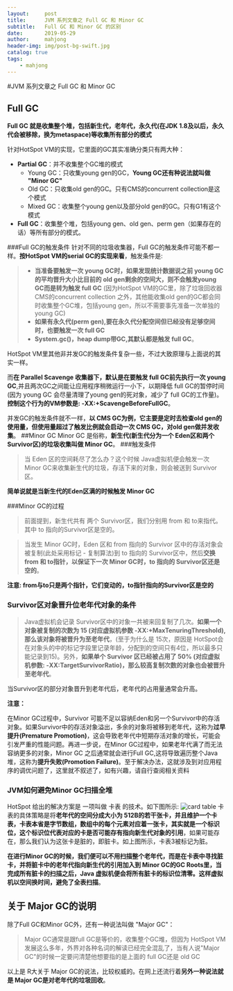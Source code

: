 ```yaml
---
layout:     post
title:      JVM 系列文章之 Full GC 和 Minor GC
subtitle:   Full GC 和 Minor GC 的区别
date:       2019-05-29
author:     mahjong
header-img: img/post-bg-swift.jpg
catalog: true
tags:
    - mahjong
---
```

#JVM 系列文章之 Full GC 和 Minor GC
## Full GC
**Full GC 就是收集整个堆，包括新生代，老年代，永久代(在JDK 1.8及以后，永久代会被移除，换为metaspace)等收集所有部分的模式**

针对HotSpot VM的实现，它里面的GC其实准确分类只有两大种：

- **Partial GC**：并不收集整个GC堆的模式
   - Young GC：只收集young gen的GC，**Young GC还有种说法就叫做 "Minor GC"**
   - Old GC：只收集old gen的GC。只有CMS的concurrent collection是这个模式
   - Mixed GC：收集整个young gen以及部分old gen的GC。只有G1有这个模式
- **Full GC**：收集整个堆，包括young gen、old gen、perm gen（如果存在的话）等所有部分的模式。

###Full GC的触发条件
针对不同的垃圾收集器，Full GC的触发条件可能不都一样。**按HotSpot VM的serial GC的实现来看**，触发条件是:

> - **当准备要触发一次 young GC时，如果发现统计数据说之前 young GC的平均晋升大小比目前的 old gen剩余的空间大，则不会触发young GC而是转为触发 full GC** (因为HotSpot VM的GC里，除了垃圾回收器 CMS的concurrent collection 之外，其他能收集old gen的GC都会同时收集整个GC堆，包括young gen，所以不需要事先准备一次单独的young GC)
> - **如果有永久代(perm gen),要在永久代分配空间但已经没有足够空间时，也要触发一次 full GC**
> - **System.gc()，heap dump带GC,其默认都是触发 full GC**。

HotSpot VM里其他非并发GC的触发条件复杂一些，不过大致原理与上面说的其实一样。

而**在 Parallel Scavenge 收集器下，默认是在要触发 full GC前先执行一次 young GC**,并且两次GC之间能让应用程序稍微运行一小下，以期降低 full GC的暂停时间 (因为 young GC 会尽量清理了young gen的死对象，减少了 full GC的工作量)。**控制这个行为的VM参数是: -XX:+ScavengeBeforeFullGC**。

并发GC的触发条件就不一样，**以 CMS GC为例，它主要是定时去检查old gen的使用量，但使用量超过了触发比例就会启动一次 CMS GC，对old gen做并发收集**。
##Minor GC
Minor GC 是俗称，**新生代(新生代分为一个 Eden区和两个Survivor区)的垃圾收集叫做 Minor GC**。
###触发条件
> 当 Eden 区的空间耗尽了怎么办？这个时候 Java虚拟机便会触发一次 Minor GC来收集新生代的垃圾，存活下来的对象，则会被送到 Survivor区。

**简单说就是当新生代的Eden区满的时候触发 Minor GC**

###Minor GC的过程
> 前面提到，新生代共有 两个 Survivor区，我们分别用 from 和 to来指代。其中 to 指向的Survivor区是空的。

> 当发生 Minor GC时，Eden 区和 from 指向的 Survivor 区中的存活对象会被复制(此处采用标记 - 复制算法)到 to 指向的 Survivor区中，然后**交换 from 和 to指针，以保证下一次 Minor GC时，to 指向的 Survivor区还是空的**。

**注意: from与to只是两个指针，它们变动的，to指针指向的Survivor区是空的**

### Survivor区对象晋升位老年代对象的条件
> Java虚拟机会记录 Survivor区中的对象一共被来回复制了几次。**如果一个对象被复制的次数为 15 (对应虚拟机参数 -XX:+MaxTenuringThreshold),那么该对象将被晋升为至老年代**，(至于为什么是 15次，原因是 HotSpot会在对象头的中的标记字段里记录年龄，分配到的空间只有4位，所以最多只能记录到15)。另外，**如果单个 Survivor 区已经被占用了 50% (对应虚拟机参数: -XX:TargetSurvivorRatio)，那么较高复制次数的对象也会被晋升至老年代**。

当Survivor区的部分对象晋升到老年代后，老年代的占用量通常会升高。

**注意：**

在Minor GC过程中，Survivor 可能不足以容纳Eden和另一个Survivor中的存活对象。如果Survivor中的存活对象溢出，多余的对象将被移到老年代，这称为**过早提升(Premature Promotion)**，这会导致老年代中短期存活对象的增长，可能会引发严重的性能问题。再进一步说，在Minor GC过程中，如果老年代满了而无法容纳更多的对象，Minor GC 之后通常就会进行Full GC,这将导致遍历整个Java堆，这称为**提升失败(Promotion Failure)**。至于解决办法，这就涉及到对应用程序的调优问题了，这里就不叙述了，如有兴趣，请自行查阅相关资料

### JVM如何避免Minor GC扫描全堆
HotSpot 给出的解决方案是 一项叫做 卡表 的技术。如下图所示:
![card table](http://ww1.sinaimg.cn/large/006tNc79ly1g3kjeumbfgj31lk0u0gru.jpg)
卡表的具体策略是将**老年代的空间分成大小为 512B的若干张卡，并且维护一个卡表，卡表本省是字节数组，数组中的每个元素对应着一张卡，其实就是一个标识位，这个标识位代表对应的卡是否可能存有指向新生代对象的引用**，如果可能存在，那么我们认为这张卡是脏的，即脏卡。如上图所示，卡表3被标记为脏。

**在进行Minor GC的时候，我们便可以不用扫描整个老年代，而是在卡表中寻找脏卡，并将脏卡中的老年代指向新生代的引用加入到 Minor GC的GC Roots里，当完成所有脏卡的扫描之后，Java 虚拟机便会将所有脏卡的标识位清零。这样虚拟机以空间换时间，避免了全表扫描**。

## 关于 Major GC的说明

除了Full GC和Minor GC外，还有一种说法叫做 "Major GC"：

> Major GC通常是跟full GC是等价的，收集整个GC堆，但因为 HotSpot VM发展这么多年，外界对各种名词的解读已经完全混乱了，当有人说"Major GC"的时候一定要问清楚他想要指的是上面的 full GC还是 old GC

以上是 R大关于 Major GC的说法，比较权威的。在网上还流行着**另外一种说法就是 Major GC是对老年代的垃圾回收**。


